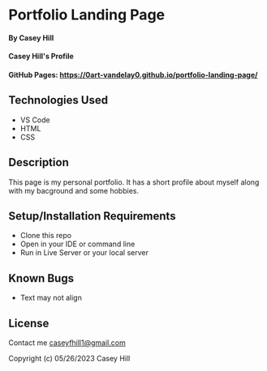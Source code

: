 # Portfolio Landing Page

#### By Casey Hill

#### Casey Hill's Profile

#### GitHub Pages: https://0art-vandelay0.github.io/portfolio-landing-page/

## Technologies Used

* VS Code
* HTML
* CSS

## Description

This page is my personal portfolio. It has a short profile about myself along with my bacground and some hobbies.

## Setup/Installation Requirements

* Clone this repo
* Open in your IDE or command line
* Run in Live Server or your local server

## Known Bugs

* Text may not align

## License

Contact me caseyfhill1@gmail.com

Copyright (c) 05/26/2023 Casey Hill
